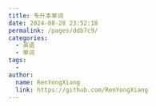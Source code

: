 ```yaml
---
title: 专升本单词
date: 2024-08-28 23:52:18
permalink: /pages/ddb7c9/
categories:
  - 英语
  - 单词
tags:
  - 
author: 
  name: RenYongXiang
  link: https://github.com/RenYongXiang
---
```

